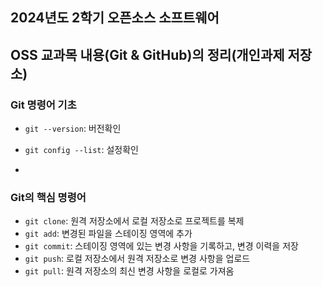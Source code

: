 ## 2024년도 2학기 오픈소스 소프트웨어
## OSS 교과목 내용(Git & GitHub)의 정리(개인과제 저장소)

### Git 명령어 기초
- `git --version`: 버전확인
- `git config --list`: 설정확인

- 
### Git의 핵심 명령어
- `git clone`: 원격 저장소에서 로컬 저장소로 프로젝트를 복제
- `git add`: 변경된 파일을 스테이징 영역에 추가
- `git commit`: 스테이징 영역에 있는 변경 사항을 기록하고, 변경 이력을 저장
- `git push`: 로컬 저장소에서 원격 저장소로 변경 사항을 업로드
- `git pull`: 원격 저장소의 최신 변경 사항을 로컬로 가져옴
